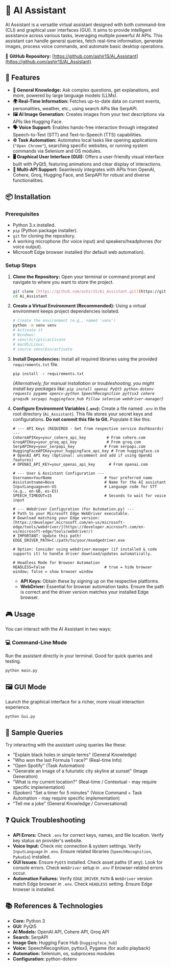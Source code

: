 # 🤖 AI Assistant

AI Assistant is a versatile virtual assistant designed with both command-line (CLI) and graphical user interfaces (GUI). It aims to provide intelligent assistance across various tasks, leveraging multiple powerful AI APIs. This assistant can handle general queries, fetch real-time information, generate images, process voice commands, and automate basic desktop operations.

🔗 **GitHub Repository:** [https://github.com/ashir1S/Ai_Assistant](https://github.com/ashir1S/Ai_Assistant)

## 🚀 Features

* **💬 General Knowledge:** Ask complex questions, get explanations, and more, powered by large language models (LLMs).
* **🌍 Real-Time Information:** Fetches up-to-date data on current events, personalities, weather, etc., using search APIs like SerpAPI.
* **🖼️ AI Image Generation:** Creates images from your text descriptions via APIs like Hugging Face.
* **🗣️ Voice Support:** Enables hands-free interaction through integrated Speech-to-Text (STT) and Text-to-Speech (TTS) capabilities.
* **⚙️ Task Automation:** Automates local tasks like opening applications (`"Open Chrome"`), searching specific websites, or running system commands via Selenium and OS modules.
* **🖥️ Graphical User Interface (GUI):** Offers a user-friendly visual interface built with PyQt5, featuring animations and clear display of interactions.
* **🔑 Multi-API Support:** Seamlessly integrates with APIs from OpenAI, Cohere, Groq, Hugging Face, and SerpAPI for robust and diverse functionalities.

## 📦 Installation

### Prerequisites

* Python 3.x installed.
* `pip` (Python package installer).
* `git` for cloning the repository.
* A working microphone (for voice input) and speakers/headphones (for voice output).
* Microsoft Edge browser installed (for default web automation).

### Setup Steps

1.  **Clone the Repository:**
    Open your terminal or command prompt and navigate to where you want to store the project.
    ```bash
    git clone [https://github.com/ashir1S/Ai_Assistant.git](https://github.com/ashir1S/Ai_Assistant.git)
    cd Ai_Assistant
    ```

2.  **Create a Virtual Environment (Recommended):**
    Using a virtual environment keeps project dependencies isolated.
    ```bash
    # Create the environment (e.g., named 'venv')
    python -m venv venv
    # Activate it
    # Windows:
    # venv\Scripts\activate
    # macOS/Linux:
    # source venv/bin/activate
    ```

3.  **Install Dependencies:**
    Install all required libraries using the provided `requirements.txt` file.
    ```bash
    pip install -r requirements.txt
    ```
    *(Alternatively, for manual installation or troubleshooting, you might install key packages like: `pip install openai PyQt5 python-dotenv requests pygame opencv-python SpeechRecognition pyttsx3 cohere groqsdk serpapi huggingface_hub Pillow selenium webdriver-manager`)*

4.  **Configure Environment Variables (`.env`):**
    Create a file named `.env` in the root directory (`Ai_Assistant`). This file stores your secret keys and configurations. **Do not commit this file to Git.** Populate it like this:

    ```dotenv
    # --- API Keys (REQUIRED - Get from respective service dashboards) ---
    CohereAPIKey=your_cohere_api_key         # From cohere.com
    GroqAPIKey=your_groq_api_key             # From groq.com
    SerpAPIKey=your_serpapi_key             # From serpapi.com
    HuggingFaceAPIKey=your_huggingface_api_key # From huggingface.co
    # OpenAI API Key (Optional: uncomment and add if using OpenAI features)
    # OPENAI_API_KEY=your_openai_api_key      # From openai.com

    # --- User & Assistant Configuration ---
    Username=YourName                       # Your preferred name
    Assistantname=Nova                      # Name for the AI assistant
    InputLanguage=en-US                     # Language code for STT (e.g., en-GB, es-ES)
    SPEECH_TIMEOUT=15                       # Seconds to wait for voice input

    # --- Webdriver Configuration (For Automation.py) ---
    # Path to your Microsoft Edge WebDriver executable.
    # Download matching your Edge version: [https://developer.microsoft.com/en-us/microsoft-edge/tools/webdriver/](https://developer.microsoft.com/en-us/microsoft-edge/tools/webdriver/)
    # IMPORTANT: Update this path!
    EDGE_DRIVER_PATH=C:/path/to/your/msedgedriver.exe

    # Option: Consider using webdriver-manager (if installed & code supports it) to handle driver download/updates automatically.

    # Headless Mode for Browser Automation
    HEADLESS=false                          # true = hide browser window; false = show browser window
    ```
    * **API Keys:** Obtain these by signing up on the respective platforms.
    * **WebDriver:** Essential for browser automation tasks. Ensure the path is correct and the driver version matches your installed Edge browser.

## 🎮 Usage

You can interact with the AI Assistant in two ways:

### 💻 Command-Line Mode

Run the assistant directly in your terminal. Good for quick queries and testing.
```bash
python main.py
```

## 🖼️ GUI Mode

Launch the graphical interface for a richer, more visual interaction experience.

```bash
python Gui.py
```

## 🔎 Sample Queries
Try interacting with the assistant using queries like these:

* "Explain black holes in simple terms" (General Knowledge)
* "Who won the last Formula 1 race?" (Real-time Info)
* "Open Spotify" (Task Automation)
* "Generate an image of a futuristic city skyline at sunset" (Image Generation)
* "What is my current location?" (Real-time / Contextual - may require specific implementation)
* (Spoken) "Set a timer for 5 minutes" (Voice Command + Task Automation - may require specific implementation)
* "Tell me a joke" (General Knowledge / Conversational)

## ❓ Quick Troubleshooting
* **API Errors:** Check `.env` for correct keys, names, and file location. Verify key status on provider's website.
* **Voice Input:** Check mic connection & system settings. Verify `InputLanguage` in `.env`. Ensure related libraries (`SpeechRecognition`, `PyAudio`) installed.
* **GUI Issues:** Ensure `PyQt5` installed. Check asset paths (if any). Look for console errors. Check `WebDriver` setup in `.env` if browser-related errors occur.
* **Automation Failures:** Verify `EDGE_DRIVER_PATH` & `WebDriver` version match Edge browser in `.env`. Check `HEADLESS` setting. Ensure Edge browser is installed.

## 📚 References & Technologies
* **Core:** Python 3
* **GUI:** PyQt5
* **AI Models:** OpenAI API, Cohere API, Groq API
* **Search:** SerpAPI
* **Image Gen:** Hugging Face Hub (`huggingface_hub`)
* **Voice:** SpeechRecognition, pyttsx3, Pygame (for audio playback)
* **Automation:** Selenium, os, subprocess modules
* **Configuration:** python-dotenv